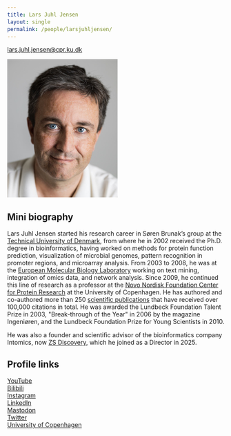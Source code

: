 ```yaml
---
title: Lars Juhl Jensen
layout: single
permalink: /people/larsjuhljensen/
---
```

<lars.juhl.jensen@cpr.ku.dk>

![Photo of Lars Juhl Jensen](people_larsjuhljensen_big.jpg)  

## Mini biography

Lars Juhl Jensen started his research career in Søren Brunak’s group at the [Technical University of Denmark](http://www.dtu.dk/), from where he in 2002 received the Ph.D. degree in bioinformatics, having worked on methods for protein function prediction, visualization of microbial genomes, pattern recognition in promoter regions, and microarray analysis. From 2003 to 2008, he was at the [European Molecular Biology Laboratory](https://www.embl.de/) working on text mining, integration of omics data, and network analysis. Since 2009, he continued this line of research as a professor at the [Novo Nordisk Foundation Center for Protein Research](http://www.cpr.ku.dk/) at the University of Copenhagen. He has authored and co-authored more than 250 [scientific publications](/publications/) that have received over 100,000 citations in total. He was awarded the Lundbeck Foundation Talent Prize in 2003, "Break-through of the Year" in 2006 by the magazine Ingeniøren, and the Lundbeck Foundation Prize for Young Scientists in 2010.

He was also a founder and scientific advisor of the bioinformatics company Intomics, now [ZS Discovery](https://www.zs.com/solutions/life-sciences-randd-and-medical/zs-discovery), which he joined as a Director in 2025.

## Profile links

[YouTube](https://www.youtube.com/larsjuhljensen)  
[Bilibili](https://space.bilibili.com/1200715457)  
[Instagram](https://www.instagram.com/lars.juhl.jensen/)  
[LinkedIn](https://www.linkedin.com/in/larsjuhljensen/)  
[Mastodon](https://mas.to/@larsjuhljensen)  
[Twitter](https://twitter.com/larsjuhljensen)  
[University of Copenhagen](https://www.cpr.ku.dk/staff/jensen-group/?pure=en/persons/343848)
